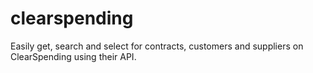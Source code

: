 # clearspending
Easily get, search and select for contracts, customers and suppliers on ClearSpending using their API.

